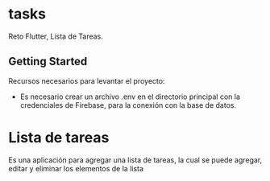 # tasks

Reto Flutter, Lista de Tareas.

## Getting Started


Recursos necesarios para levantar el proyecto:

- Es necesario crear un archivo .env en el directorio principal con la credenciales de Firebase,
para la conexión con la base de datos.

# Lista de tareas
Es una aplicación para agregar una lista de tareas, la cual se puede agregar, editar y eliminar los elementos de la lista
